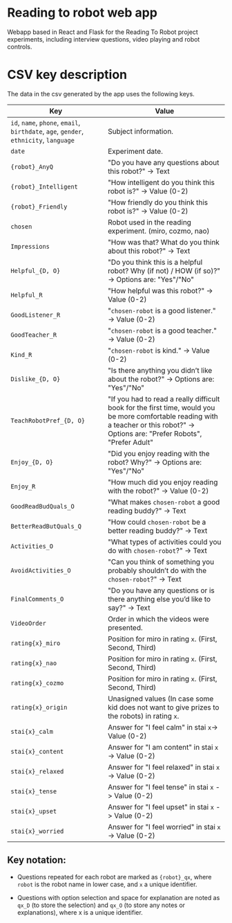 # Reading to robot web app

Webapp based in React and Flask for the Reading To Robot project experiments,
including interview questions, video playing and robot controls.


# CSV key description

The data in the csv generated by the app uses the following keys.

| Key | Value |
| --- | --- |
| `id`, `name`, `phone`, `email`, `birthdate`, `age`, `gender`, `ethnicity`, `language` | Subject information. |
| `date` | Experiment date. |
| `{robot}_AnyQ` | "Do you have any questions about this robot?" -> Text |
| `{robot}_Intelligent` | "How intelligent do you think this robot is?" -> Value (0-2) |
| `{robot}_Friendly` | "How friendly do you think this robot is?" -> Value (0-2)|
| `chosen` | Robot used in the reading experiment. (miro, cozmo, nao) |
| `Impressions` | "How was that? What do you think about this robot?" -> Text |
| `Helpful_{D, O}` | "Do you think this is a helpful robot? Why (if not) / HOW (if so)?" -> Options are: "Yes"/"No" |
| `Helpful_R` | "How helpful was this robot?" -> Value (0-2) |
| `GoodListener_R` | "`chosen-robot` is a good listener." ->  Value (0-2) |
| `GoodTeacher_R` | "`chosen-robot` is a good teacher." -> Value (0-2) |
| `Kind_R` | "`chosen-robot` is kind." -> Value (0-2) |
| `Dislike_{D, O}` | "Is there anything you didn’t like about the robot?" -> Options are: "Yes"/"No" |
| `TeachRobotPref_{D, O}` | "If you had to read a really difficult book for the first time, would you be more comfortable reading with a teacher or this robot?" -> Options are: "Prefer Robots", "Prefer Adult" |
| `Enjoy_{D, O}` | "Did you enjoy reading with the robot? Why?" -> Options are: "Yes"/"No" |
| `Enjoy_R` | "How much did you enjoy reading with the robot?" -> Value (0-2) |
| `GoodReadBudQuals_O` | "What makes `chosen-robot` a good reading buddy?" -> Text |
| `BetterReadButQuals_Q` | "How could `chosen-robot` be a better reading buddy?" -> Text |
| `Activities_O` | "What types of activities could you do with `chosen-robot`?" -> Text |
| `AvoidActivities_O` | "Can you think of something you probably shouldn’t do with the `chosen-robot`?" -> Text |
| `FinalComments_O` | "Do you have any questions or is there anything else you’d like to say?" -> Text |
| `VideoOrder` | Order in which the videos were presented. |
| `rating{x}_miro` | Position for miro in rating `x`. (First, Second, Third) |
| `rating{x}_nao` | Position for miro in rating `x`. (First, Second, Third) |
| `rating{x}_cozmo` | Position for miro in rating `x`. (First, Second, Third) |
| `rating{x}_origin` | Unasigned values (In case some kid does not want to give prizes to the robots) in rating `x`. |
| `stai{x}_calm` | Answer for "I feel calm" in stai `x`-> Value (0-2) |
| `stai{x}_content` | Answer for "I am content" in stai `x` -> Value (0-2) |
| `stai{x}_relaxed` | Answer for "I feel relaxed" in stai `x` -> Value (0-2) |
| `stai{x}_tense` | Answer for "I feel tense" in stai `x` -> Value (0-2) |
| `stai{x}_upset` | Answer for "I feel upset" in stai `x` -> Value (0-2) |
| `stai{x}_worried` | Answer for "I feel worried" in stai `x` -> Value (0-2) |


## Key notation:

- Questions repeated for each robot are marked as `{robot}_qx`, where `robot` is the robot name in lower case, and `x` a unique identifier.

- Questions with option selection and space for explanation are noted as `qx_D` (to store the selection) and `qx_O` (to store any notes or explanations), where x is a unique identifier.
